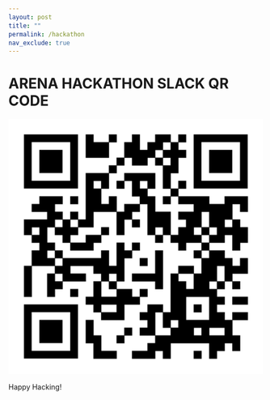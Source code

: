 ```yaml
---
layout: post
title: ""
permalink: /hackathon
nav_exclude: true
---
```


# ARENA HACKATHON SLACK QR CODE

![/images/misc/Untitled.jpg](/images/misc/Untitled.jpg)

Happy Hacking!